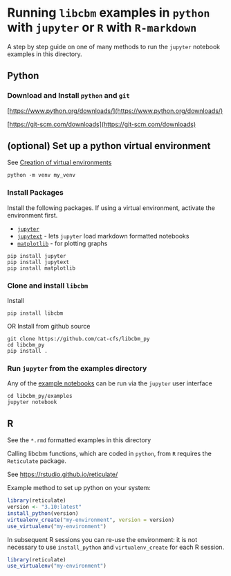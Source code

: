 # Running `libcbm` examples in `python` with `jupyter` or `R` with `R-markdown`

A step by step guide on one of many methods to run the `jupyter` notebook examples in this directory.

## Python

### Download and Install `python` and `git`

[https://www.python.org/downloads/](https://www.python.org/downloads/)

[https://git-scm.com/downloads](https://git-scm.com/downloads)

## (optional) Set up a python virtual environment

See [Creation of virtual environments](https://docs.python.org/3/library/venv.html)

```
python -m venv my_venv
```

### Install Packages

Install the following packages.  If using a virtual environment, activate the environment first.

* [`jupyter`](https://jupyter.org/)
* [`jupytext`](https://github.com/mwouts/jupytext) - lets `jupyter` load markdown formatted notebooks
* [`matplotlib`](https://matplotlib.org/) - for plotting graphs

```
pip install jupyter
pip install jupytext
pip install matplotlib
```

### Clone and install `libcbm`

Install

```
pip install libcbm
```

OR Install from github source

```
git clone https://github.com/cat-cfs/libcbm_py
cd libcbm_py
pip install .
```



### Run `jupyter` from the examples directory

Any of the  [example notebooks](https://github.com/cat-cfs/libcbm_py/tree/master/examples) can be run via the `jupyter` user interface

```
cd libcbm_py/examples
jupyter notebook
```

## R

See the `*.rmd` formatted examples in this directory

Calling libcbm functions, which are coded in `python`, from `R` requires the `Reticulate` package.

See https://rstudio.github.io/reticulate/

Example method to set up python on your system:

```R
library(reticulate)
version <- "3.10:latest"
install_python(version)
virtualenv_create("my-environment", version = version)
use_virtualenv("my-environment")
```

In subsequent R sessions you can re-use the environment: it is not necessary to use `install_python` and `virtualenv_create` for each R session.

```R
library(reticulate)
use_virtualenv("my-environment")
```
